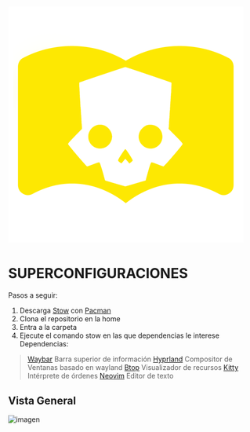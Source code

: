 # [![Logo configuracion](https://github.com/rac328/confu/blob/main/wabundo/.config/waybar/resources/480px-Helldivers_Training_Manual_Logo.png)](https://www.youtube.com/watch?v=dQw4w9WgXcQ)

# SUPERCONFIGURACIONES
Pasos a seguir:
1. Descarga [Stow](https://aur.archlinux.org/packages/stown) con [Pacman](https://wiki.archlinux.org/title/Pacman)
2. Clona el repositorio en la home
3. Entra a la carpeta
4. Ejecute el comando stow en las que dependencias le interese
Dependencias:
> [Waybar](https://github.com/Alexays/Waybar) Barra superior de información
> [Hyprland](https://hyprland.org/) Compositor de Ventanas basado en wayland
> [Btop](https://archlinux.org/packages/extra/x86_64/btop/) Visualizador de recursos
> [Kitty](https://wiki.archlinux.org/title/Kitty) Intérprete de órdenes
> [Neovim](https://github.com/neovim/neovim) Editor de texto
## Vista General
![imagen](https://github.com/user-attachments/assets/94f3e811-8803-4395-984b-f04dc9372746)
